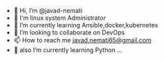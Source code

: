 - 👋 Hi, I’m @javad-nemati
- 👀 I'm linux system Administrator
- 🌱 I’m currently learning Ansible,docker,kubernetes
- 💞️ I’m looking to collaborate on DevOps 
- 📫 How to reach me javad.nemati65@gmail.com
- 🌱 also I’m currently learning Python ...


<!---
javad-nemati/javad-nemati is a ✨ special ✨ repository because its `README.md` (this file) appears on your GitHub profile.
You can click the Preview link to take a look at your changes.
--->
